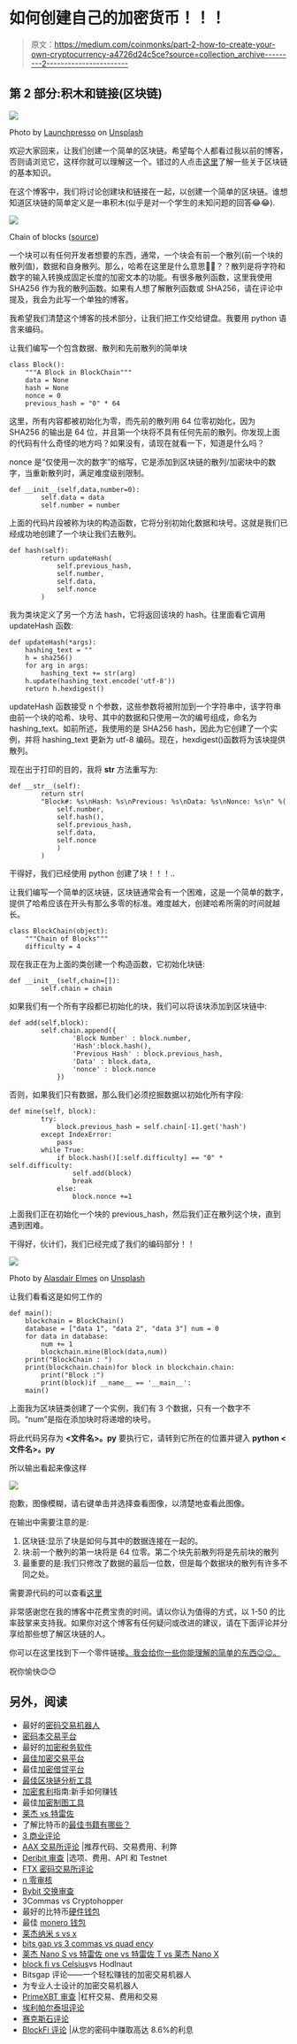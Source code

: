 # 如何创建自己的加密货币！！！

> 原文：<https://medium.com/coinmonks/part-2-how-to-create-your-own-cryptocurrency-a4726d24c5ce?source=collection_archive---------2----------------------->

## 第 2 部分:积木和链接(区块链)

![](img/3debd5439b13d897a68ce15e4b271735.png)

Photo by [Launchpresso](https://unsplash.com/@launchpresso?utm_source=medium&utm_medium=referral) on [Unsplash](https://unsplash.com?utm_source=medium&utm_medium=referral)

欢迎大家回来，让我们创建一个简单的区块链。希望每个人都看过我以前的博客，否则请浏览它，这样你就可以理解这一个。错过的人点击[这里](/@ananthkrish1998/how-to-create-my-own-cryptocurrency-84eb1246e39f)了解一些关于区块链的基本知识。

在这个博客中，我们将讨论创建块和链接在一起，以创建一个简单的区块链。谁想知道区块链的简单定义是一串积木(似乎是对一个学生的未知问题的回答😂😂).

![](img/80f4e1233dcfd24e267ad895737c49e9.png)

Chain of blocks ([source](https://www.betterlives.world/blog/wp-content/uploads/2019/03/Genesis-block.jpg))

一个块可以有任何开发者想要的东西，通常，一个块会有前一个散列(前一个块的散列值)，数据和自身散列。那么，哈希在这里是什么意思🤔🤔？？散列是将字符和数字的输入转换成固定长度的加密文本的功能。有很多散列函数，这里我使用 SHA256 作为我的散列函数。如果有人想了解散列函数或 SHA256，请在评论中提及，我会为此写一个单独的博客。

我希望我们清楚这个博客的技术部分，让我们把工作交给键盘。我要用 python 语言来编码。

让我们编写一个包含数据、散列和先前散列的简单块

```
class Block():
    """A Block in BlockChain"""
    data = None
    hash = None
    nonce = 0
    previous_hash = "0" * 64
```

这里，所有内容都被初始化为零，而先前的散列用 64 位零初始化，因为 SHA256 的输出是 64 位，并且第一个块将不具有任何先前的散列。你发现上面的代码有什么奇怪的地方吗？如果没有，请现在就看一下，知道是什么吗？

nonce 是“仅使用一次的数字”的缩写，它是添加到区块链的散列/加密块中的数字，当重新散列时，满足难度级别限制。

```
def __init__(self,data,number=0):
        self.data = data
        self.number = number
```

上面的代码片段被称为块的构造函数，它将分别初始化数据和块号。这就是我们已经成功地创建了一个块让我们去散列。

```
def hash(self):
        return updateHash(
            self.previous_hash,
            self.number,
            self.data,
            self.nonce
        )
```

我为类块定义了另一个方法 hash，它将返回该块的 hash。往里面看它调用 updateHash 函数:

```
def updateHash(*args):
    hashing_text = ""
    h = sha256()
    for arg in args:
        hashing_text += str(arg)
    h.update(hashing_text.encode('utf-8'))
    return h.hexdigest()
```

updateHash 函数接受 n 个参数，这些参数将被附加到一个字符串中，该字符串由前一个块的哈希、块号、其中的数据和只使用一次的编号组成，命名为 hashing_text。如前所述，我使用的是 SHA256 hash，因此为它创建了一个实例，并将 hashing_text 更新为 utf-8 编码。现在，hexdigest()函数将为该块提供散列。

现在出于打印的目的，我将 __str__ 方法重写为:

```
def __str__(self):
        return str(
        "Block#: %s\nHash: %s\nPrevious: %s\nData: %s\nNonce: %s\n" %(
            self.number,
            self.hash(),
            self.previous_hash,
            self.data,
            self.nonce
            )
        )
```

干得好，我们已经使用 python 创建了块！！！..

让我们编写一个简单的区块链，区块链通常会有一个困难，这是一个简单的数字，提供了哈希应该在开头有那么多零的标准。难度越大，创建哈希所需的时间就越长。

```
class BlockChain(object):
    """Chain of Blocks"""
    difficulty = 4
```

现在我正在为上面的类创建一个构造函数，它初始化块链:

```
def __init__(self,chain=[]):
        self.chain = chain
```

如果我们有一个所有字段都已初始化的块，我们可以将该块添加到区块链中:

```
def add(self,block):
        self.chain.append({
                'Block Number' : block.number,
                'Hash':block.hash(),
                'Previous Hash' : block.previous_hash,
                'Data' : block.data,
                'nonce' : block.nonce
            })
```

否则，如果我们只有数据，那么我们必须挖掘数据以初始化所有字段:

```
def mine(self, block):
        try:
            block.previous_hash = self.chain[-1].get('hash')
        except IndexError:
            pass
        while True:
            if block.hash()[:self.difficulty] == "0" * self.difficulty:
                self.add(block)
                break
            else:
                block.nonce +=1
```

上面我们正在初始化一个块的 previous_hash，然后我们正在散列这个块，直到遇到困难。

干得好，伙计们，我们已经完成了我们的编码部分！！

![](img/4a24622ffc71251a8b26db7bf2dc487e.png)

Photo by [Alasdair Elmes](https://unsplash.com/@alelmes?utm_source=medium&utm_medium=referral) on [Unsplash](https://unsplash.com?utm_source=medium&utm_medium=referral)

让我们看看这是如何工作的

```
def main():
    blockchain = BlockChain()
    database = ["data 1", "data 2", "data 3"] num = 0
    for data in database:
        num += 1
        blockchain.mine(Block(data,num))
    print("BlockChain : ")
    print(blockchain.chain)for block in blockchain.chain:
        print("Block :")
        print(block)if __name__ == '__main__':
    main()
```

上面我为区块链类创建了一个实例，我们有 3 个数据，只有一个数字不同。“num”是指在添加块时将递增的块号。

将此代码另存为 **<文件名>。py** 要执行它，请转到它所在的位置并键入 **python <文件名>。py**

所以输出看起来像这样

![](img/52e69aca9ca112626eb7e02fbd5c6b8f.png)

抱歉，图像模糊，请右键单击并选择查看图像，以清楚地查看此图像。

在输出中需要注意的是:

1.  区块链:显示了块是如何与其中的数据连接在一起的。
2.  块:前一个散列的第一块将是 64 位零。第二个块先前散列将是先前块的散列
3.  最重要的是:我们只修改了数据的最后一位数，但是每个数据块的散列有许多不同之处。

需要源代码的可以查看[这里](https://github.com/AnanthaPerumal/BlockChain)

非常感谢您在我的博客中花费宝贵的时间。请以你认为值得的方式，以 1-50 的比率鼓掌来支持我。如果你对这个博客有任何疑问或改进的建议，请在下面评论并分享给那些想了解区块链的人。

你可以在这里找到下一个零件链接[。我会给你一些你能理解的简单的东西😉😉。](/@ananthkrish1998/part-3-how-to-create-your-own-cryptocurrency-bb6c75353218)

祝你愉快😊😊

## 另外，阅读

*   最好的[密码交易机器人](/coinmonks/crypto-trading-bot-c2ffce8acb2a)
*   [密码本交易平台](/coinmonks/top-10-crypto-copy-trading-platforms-for-beginners-d0c37c7d698c)
*   最好的[加密税务软件](/coinmonks/best-crypto-tax-tool-for-my-money-72d4b430816b)
*   [最佳加密交易平台](/coinmonks/the-best-crypto-trading-platforms-in-2020-the-definitive-guide-updated-c72f8b874555)
*   最佳[加密借贷平台](/coinmonks/top-5-crypto-lending-platforms-in-2020-that-you-need-to-know-a1b675cec3fa)
*   [最佳区块链分析工具](https://bitquery.io/blog/best-blockchain-analysis-tools-and-software)
*   [加密套利](/coinmonks/crypto-arbitrage-guide-how-to-make-money-as-a-beginner-62bfe5c868f6)指南:新手如何赚钱
*   最佳[加密制图工具](/coinmonks/what-are-the-best-charting-platforms-for-cryptocurrency-trading-85aade584d80)
*   [莱杰 vs 特雷佐](/coinmonks/ledger-vs-trezor-best-hardware-wallet-to-secure-cryptocurrency-22c7a3fd391e)
*   了解比特币的[最佳书籍有哪些？](/coinmonks/what-are-the-best-books-to-learn-bitcoin-409aeb9aff4b)
*   [3 商业评论](/coinmonks/3commas-review-an-excellent-crypto-trading-bot-2020-1313a58bec92)
*   [AAX 交易所评论](/coinmonks/aax-exchange-review-2021-67c5ea09330c) |推荐代码、交易费用、利弊
*   [Deribit 审查](/coinmonks/deribit-review-options-fees-apis-and-testnet-2ca16c4bbdb2) |选项、费用、API 和 Testnet
*   [FTX 密码交易所评论](/coinmonks/ftx-crypto-exchange-review-53664ac1198f)
*   [n 零审核](/coinmonks/ngrave-zero-review-c465cf8307fc)
*   [Bybit 交换审查](/coinmonks/bybit-exchange-review-dbd570019b71)
*   3Commas vs Cryptohopper
*   最好的比特币[硬件钱包](/coinmonks/the-best-cryptocurrency-hardware-wallets-of-2020-e28b1c124069?source=friends_link&sk=324dd9ff8556ab578d71e7ad7658ad7c)
*   最佳 [monero 钱包](https://blog.coincodecap.com/best-monero-wallets)
*   [莱杰纳米 s vs x](https://blog.coincodecap.com/ledger-nano-s-vs-x)
*   [bits gap vs 3 commas vs quad ency](https://blog.coincodecap.com/bitsgap-3commas-quadency)
*   [莱杰 Nano S vs 特雷佐 one vs 特雷佐 T vs 莱杰 Nano X](https://blog.coincodecap.com/ledger-nano-s-vs-trezor-one-ledger-nano-x-trezor-t)
*   [block fi vs Celsius](/coinmonks/blockfi-vs-celsius-vs-hodlnaut-8a1cc8c26630)vs Hodlnaut
*   Bitsgap 评论——一个轻松赚钱的加密交易机器人
*   为专业人士设计的加密交易机器人
*   [PrimeXBT 审查](/coinmonks/primexbt-review-88e0815be858) |杠杆交易、费用和交易
*   [埃利帕尔泰坦评论](/coinmonks/ellipal-titan-review-85e9071dd029)
*   [赛克斯石评论](https://blog.coincodecap.com/secux-stone-hardware-wallet-review)
*   [BlockFi 评论](/coinmonks/blockfi-review-53096053c097) |从您的密码中赚取高达 8.6%的利息